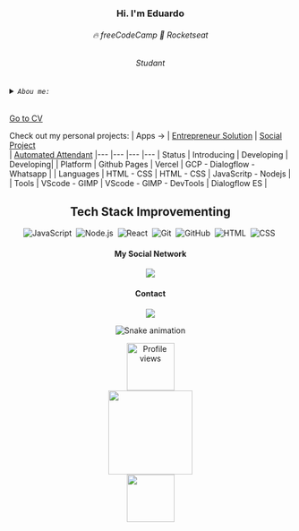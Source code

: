 <h3 align="center"> Hi. I'm Eduardo</h3>
<h6 align="center"> 🔥 freeCodeCamp    🚀 Rocketseat</h6> 

<use fill-opacity="0" stroke="#000000" stroke-opacity="0" xlink:href="#e"></use>

<h6 align="center"> Studant</h6>

###### <details><summary>``` Abou me: ```</summary> <br> I am currently acquiring front and back-end knoledge, while looking for own and third-party applications solutions. <br>Learning JavaScript, Nodejs, React, Git/Github.<br>Looking to collaborate on solutions that improve the quality of community living.<br>Looking for help with a Jr. developer job!<br>And I've worked on an international cruise ship as a waiter.<br>What else would you like to know? <a href = "mailto:eduardorodrigues23@gmail.com">mail me here</a> <br></details>

<a align="center" href="https://eduhrodrigues.github.io/EduhRodrigues/#">Go to CV</a><br>

Check out my personal projects:
| Apps -> | <a align="center" href="https://github.com/EduhRodrigues/PetShop_VolunteerWorK">Entrepreneur Solution</a> | <a align="center" href="https://github.com/EduhRodrigues/eduhrodrigues.github.io">Social Project</a><br> | <a align="center" href="https://github.com/EduhRodrigues/UAU-Assistente-Inteligente-para-Whatsapp">Automated Attendant</a>
|--- |--- |--- |---
| Status | Introducing | Developing | Developing|
| Platform | Github Pages | Vercel | GCP - Dialogflow - Whatsapp |
| Languages | HTML - CSS | HTML - CSS | JavaScritp - Nodejs |
| Tools | VScode - GIMP | VScode - GIMP - DevTools | Dialogflow ES |


 <div align="center">

## Tech Stack Improvementing

![JavaScript](https://img.shields.io/badge/-JavaScript-05122A?style=flat&logo=javascript)&nbsp;
![Node.js](https://img.shields.io/badge/-Node.js-05122A?style=flat&logo=node.js)&nbsp;
![React](https://img.shields.io/badge/-React-05122A?style=flat&logo=react)&nbsp;
![Git](https://img.shields.io/badge/-Git-05122A?style=flat&logo=git)&nbsp;
![GitHub](https://img.shields.io/badge/-GitHub-05122A?style=flat&logo=github)&nbsp;
![HTML](https://img.shields.io/badge/-HTML-05122A?style=flat&logo=HTML5)&nbsp;
![CSS](https://img.shields.io/badge/-CSS-05122A?style=flat&logo=CSS3&logoColor=1572B6)&nbsp;
  </div>
  
   <div align="center"> 
  
  #### My Social Network
  
   <a href="https://www.linkedin.com/in/eduardo-rodrigues-2b9462229" target="_blank"><img src="https://img.shields.io/badge/-LinkedIn-%230077B5?style=for-the-badge&logo=linkedin&logoColor=white" target="_blank"></a> 
    
   <div align="center"> 
  
  #### Contact 
 <a href = "mailto:eduardorodrigues23@gmail.com"><img src="https://img.shields.io/badge/-Gmail-%23333?style=for-the-badge&logo=gmail&logoColor=white" target="_blank"></a>
 
 </div>
 
   ![Snake animation](https://github.com/EduhRodrigues/EduhRodrigues/blob/output/github-contribution-grid-snake.svg)
 
 <img align="center" src="https://komarev.com/ghpvc/?username=EduhRodrigues&color=blue" width="85px" alt="Profile views" /> 
 <div align="center">
  <a href="https://github.com/EduhRodrigues">
  <img height="150em" src="https://github-readme-stats.vercel.app/api?username=EduhRodrigues&show_icons=true&theme=algolia&include_all_commits=true&count_private=true"/><br>
  <img height="85em" src="https://github-readme-stats.vercel.app/api/top-langs/?username=EduhRodrigues&layout=compact&langs_count=7&theme=algolia"/>
</div>
  
